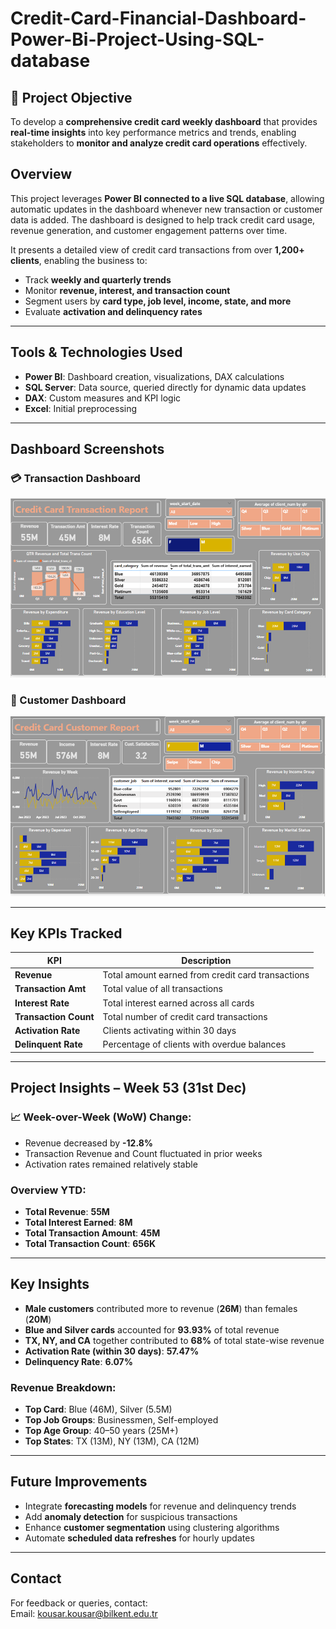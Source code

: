 # Credit-Card-Financial-Dashboard-Power-Bi-Project-Using-SQL-database

## 🧾 Project Objective

To develop a **comprehensive credit card weekly dashboard** that provides **real-time insights** into key performance metrics and trends, enabling stakeholders to **monitor and analyze credit card operations** effectively.

## Overview

This project leverages **Power BI connected to a live SQL database**, allowing automatic updates in the dashboard whenever new transaction or customer data is added. The dashboard is designed to help track credit card usage, revenue generation, and customer engagement patterns over time.

It presents a detailed view of credit card transactions from over **1,200+ clients**, enabling the business to:
- Track **weekly and quarterly trends**
- Monitor **revenue, interest, and transaction count**
- Segment users by **card type, job level, income, state, and more**
- Evaluate **activation and delinquency rates**

---

##  Tools & Technologies Used

- **Power BI**: Dashboard creation, visualizations, DAX calculations
- **SQL Server**: Data source, queried directly for dynamic data updates
- **DAX**: Custom measures and KPI logic
- **Excel**: Initial preprocessing 

---

## Dashboard Screenshots

### 💳 Transaction Dashboard

![Credit Card Transaction Dashboard](https://github.com/Kousarsaleem32/Credit-Card-Financial-Dashboard-Power-Bi-Project-Using-sql-database/blob/main/Credit_Card_Transaction_Report.png)

### 👥 Customer Dashboard

![Credit Card Customer Dashboard](https://github.com/Kousarsaleem32/Credit-Card-Financial-Dashboard-Power-Bi-Project-Using-sql-database/blob/main/Credit_Card_Customer_Report.png)

---

## Key KPIs Tracked

| KPI                 | Description                                                 |
|---------------------|-------------------------------------------------------------|
| **Revenue**         | Total amount earned from credit card transactions           |
| **Transaction Amt** | Total value of all transactions                             |
| **Interest Rate**   | Total interest earned across all cards                      |
| **Transaction Count** | Total number of credit card transactions                  |
| **Activation Rate** | Clients activating within 30 days                           |
| **Delinquent Rate** | Percentage of clients with overdue balances                 |

---

## Project Insights – Week 53 (31st Dec)

### 📈 Week-over-Week (WoW) Change:
- Revenue decreased by **-12.8%**
- Transaction Revenue and Count fluctuated in prior weeks
- Activation rates remained relatively stable

### Overview YTD:
- **Total Revenue**: **55M**
- **Total Interest Earned**: **8M**
- **Total Transaction Amount**: **45M**
- **Total Transaction Count**: **656K**

---

## Key Insights

- **Male customers** contributed more to revenue (**26M**) than females (**20M**)
- **Blue and Silver cards** accounted for **93.93%** of total revenue
- **TX, NY, and CA** together contributed to **68%** of total state-wise revenue
- **Activation Rate (within 30 days)**: **57.47%**
- **Delinquency Rate**: **6.07%**

### Revenue Breakdown:
- **Top Card**: Blue (46M), Silver (5.5M)
- **Top Job Groups**: Businessmen, Self-employed
- **Top Age Group**: 40–50 years (25M+)
- **Top States**: TX (13M), NY (13M), CA (12M)

---

## Future Improvements

- Integrate **forecasting models** for revenue and delinquency trends
- Add **anomaly detection** for suspicious transactions
- Enhance **customer segmentation** using clustering algorithms
- Automate **scheduled data refreshes** for hourly updates

---

## Contact

For feedback or queries, contact:  
Email: kousar.kousar@bilkent.edu.tr



